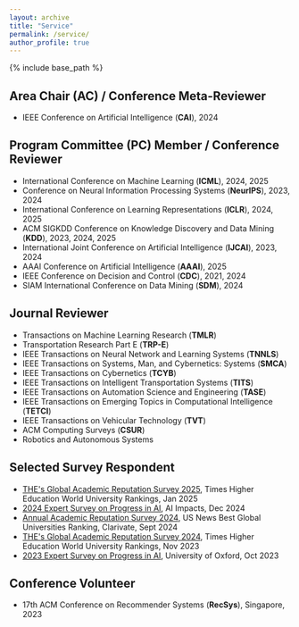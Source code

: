 ```yaml
---
layout: archive
title: "Service"
permalink: /service/
author_profile: true
---
```


{% include base_path %}

## Area Chair (AC) / Conference Meta-Reviewer
- IEEE Conference on Artificial Intelligence (**CAI**), 2024

## Program Committee (PC) Member / Conference Reviewer
- International Conference on Machine Learning (**ICML**), 2024, 2025
- Conference on Neural Information Processing Systems (**NeurIPS**), 2023, 2024
- International Conference on Learning Representations (**ICLR**), 2024, 2025
- ACM SIGKDD Conference on Knowledge Discovery and Data Mining (**KDD**), 2023, 2024, 2025
- International Joint Conference on Artificial Intelligence (**IJCAI**), 2023, 2024
- AAAI Conference on Artificial Intelligence (**AAAI**), 2025
- IEEE Conference on Decision and Control (**CDC**), 2021, 2024
- SIAM International Conference on Data Mining (**SDM**), 2024

## Journal Reviewer
- Transactions on Machine Learning Research (**TMLR**)
- Transportation Research Part E (**TRP-E**)
- IEEE Transactions on Neural Network and Learning Systems (**TNNLS**)
- IEEE Transactions on Systems, Man, and Cybernetics: Systems (**SMCA**)
- IEEE Transactions on Cybernetics (**TCYB**)
- IEEE Transactions on Intelligent Transportation Systems (**TITS**)
- IEEE Transactions on Automation Science and Engineering (**TASE**)
- IEEE Transactions on Emerging Topics in Computational Intelligence (**TETCI**)
- IEEE Transactions on Vehicular Technology (**TVT**)
- ACM Computing Surveys (**CSUR**)
- Robotics and Autonomous Systems

## Selected Survey Respondent
- [THE's Global Academic Reputation Survey 2025](https://www.timeshighereducation.com/world-university-rankings/global-academic-reputation-survey-2025-launching-soon), Times Higher Education World University Rankings, Jan 2025
- [2024 Expert Survey on Progress in AI](https://aiimpacts.org/#gsc.tab=0), AI Impacts, Dec 2024
- [Annual Academic Reputation Survey 2024](https://ts-productinfo.com/c/1863701/8b711f438547f8fd/5), US News Best Global Universities Ranking, Clarivate, Sept 2024
- [THE's Global Academic Reputation Survey 2024](https://www.timeshighereducation.com/world-university-rankings/global-academic-reputation-survey-2024-launching-soon), Times Higher Education World University Rankings, Nov 2023
- [2023 Expert Survey on Progress in AI](https://wiki.aiimpacts.org/ai_timelines/predictions_of_human-level_ai_timelines/ai_timeline_surveys/2023_expert_survey_on_progress_in_ai), University of Oxford, Oct 2023

## Conference Volunteer
- 17th ACM Conference on Recommender Systems (**RecSys**), Singapore, 2023
